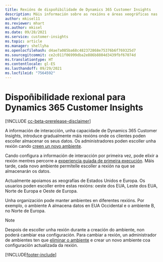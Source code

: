 ```yaml
---
title: Rexións de dispoñibilidade de Dynamics 365 Customer Insights
description: Máis información sobre as rexións e áreas xeográficas nas que se desprega o servizo.
author: mkisel11
ms.reviewer: mhart
ms.author: mkisel
ms.date: 09/28/2021
ms.service: customer-insights
ms.topic: article
ms.manager: shellyha
ms.openlocfilehash: d4ae7a085ba68c482372868e75376b6f769325d7
ms.sourcegitcommit: ce2c011f06999dba2e886b8804d3439fbf67074d
ms.translationtype: HT
ms.contentlocale: gl-ES
ms.lasthandoff: 09/29/2021
ms.locfileid: "7564592"
---
```

# <a name="regional-availability-for-dynamics-365-customer-insights"></a>Dispoñibilidade rexional para Dynamics 365 Customer Insights

[!INCLUDE [cc-beta-prerelease-disclaimer](includes/cc-beta-prerelease-disclaimer.md)]

A información de interacción, unha capacidade de Dynamics 365 Customer Insights, introduce gradualmente máis rexións onde os clientes poden escoller almacenar os seus datos. Os administradores poden escoller unha rexión cando [creen un novo ambiente](manage-environments-workspaces.md#create-an-environment). 

Cando configura a información de interacción por primeira vez, pode elixir a rexión mentres percorre a [experiencia guiada de primeira execución](quickstart.md). Máis tarde, cada novo ambiente permítelle escoller a rexión na que se almacenarán os datos.

Actualmente apoiamos as xeografías de Estados Unidos e Europa. Os usuarios poden escoller entre estas rexións: oeste dos EUA, Leste dos EUA, Norte de Europa e Oeste de Europa.

Unha organización pode manter ambientes en diferentes rexións. Por exemplo, o ambiente A almacena datos en EUA Occidental e o ambiente B, no Norte de Europa.

> [!NOTE]
> Despois de escoller unha rexión durante a creación do ambiente, non poderá cambiar esa configuración. Para cambiar a rexión, un administrador de ambientes ten que [eliminar o ambiente](manage-environments-workspaces.md#delete-an-environment) e crear un novo ambiente coa configuración actualizada da rexión.


[!INCLUDE[footer-include](../includes/footer-banner.md)]
